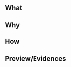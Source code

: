 ## What

<!--- What would you like to do?. A description giving details of your PR. --->

## Why

<!--- Why do you want to do it? What will we solve, improve or add to this? --->

## How

<!--- How will we repair, improve or add value? --->

## Preview/Evidences

<!--- If there is, show the preview with screenshot. --->
